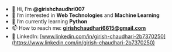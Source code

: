 * 👋 Hi, I’m **@girishchaudhri007**
* 👀 I’m interested in **Web Technologies** and **Machine Learning**
* 🌱 I’m currently learning **Python**
* 📫 How to reach me: **[girishchaudhari6615@gmail.com](mailto:girishchaudhari6615@gmail.com)**
* 🔗 LinkedIn: [www.linkedin.com/in/girish-chaudhari-2b7370250](https://www.linkedin.com/in/girish-chaudhari-2b7370250)

